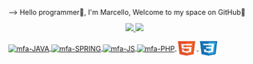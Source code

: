 
--> Hello programmer🙂, I'm Marcello, Welcome to my space on GitHub🎈
<div align="center">
  <a href="https://github.com/mfa07">
  <img height="180em" src="https://github-readme-stats.vercel.app/api?username=mfa07&show_icons=true&theme=dark&include_all_commits=true&count_private=true"/>
  <img height="180em" src="https://github-readme-stats.vercel.app/api/top-langs/?username=mfa07&layout=compact&langs_count=7&theme=dark"/>
</div>

<div style="display: inline_block"><br>
 <img align="center" alt="mfa-JAVA" height="30" width="40" src="https://cdn.jsdelivr.net/gh/devicons/devicon/icons/java/java-original.svg"/>
 <img align="center" alt="mfa-SPRING" height="30" width="40" src=https://cdn.jsdelivr.net/gh/devicons/devicon/icons/spring/spring-original.svg"/>
 <img align="center" alt="mfa-JS" height="30" width="40" src="https://raw.githubusercontent.com/devicons/devicon/master/icons/javascript/javascriptplain.svg">
 <img align="center" alt="mfa-PHP" height="30" width="40" src="https://cdn.jsdelivr.net/gh/devicons/devicon/icons/php/php-original.svg">
 <img align="center" alt="mfa-HTML" height="30" width="40" src="https://raw.githubusercontent.com/devicons/devicon/master/icons/html5/html5-original.svg">
 <img align="center" alt="mfa-CSS" height="30" width="40" src="https://raw.githubusercontent.com/devicons/devicon/master/icons/css3/css3-original.svg">
</div>
